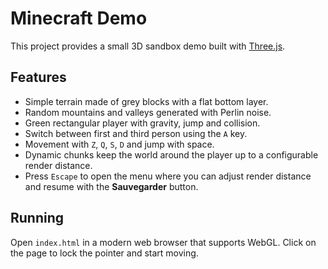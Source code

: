 # Minecraft Demo

This project provides a small 3D sandbox demo built with [Three.js](https://threejs.org/).

## Features
- Simple terrain made of grey blocks with a flat bottom layer.
- Random mountains and valleys generated with Perlin noise.
- Green rectangular player with gravity, jump and collision.
- Switch between first and third person using the `A` key.
- Movement with `Z`, `Q`, `S`, `D` and jump with space.
- Dynamic chunks keep the world around the player up to a configurable render distance.
- Press `Escape` to open the menu where you can adjust render distance and resume with the **Sauvegarder** button.

## Running
Open `index.html` in a modern web browser that supports WebGL. Click on the page to lock the pointer and start moving.
